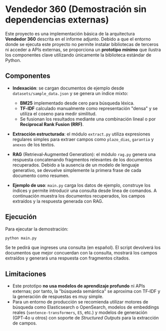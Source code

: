 # Vendedor 360 (Demostración sin dependencias externas)

Este proyecto es una implementación básica de la arquitectura **Vendedor 360** descrita en el informe adjunto. Debido a que el entorno donde se ejecuta este proyecto no permite instalar bibliotecas de terceros ni acceder a APIs externas, se proporciona un **prototipo mínimo** que ilustra los componentes clave utilizando únicamente la biblioteca estándar de Python.

## Componentes

* **Indexación**: se cargan documentos de ejemplo desde `datasets/sample_data.json` y se genera un índice mixto:
  * **BM25** implementado desde cero para búsqueda léxica.
  * **TF‑IDF** calculado manualmente como representación "densa" y se utiliza el coseno para medir similitud.
  * Se fusionan los resultados mediante una combinación lineal o por **Reciprocal Rank Fusion (RRF)**.

* **Extracción estructurada**: el módulo `extract.py` utiliza expresiones regulares simples para extraer campos como `plazo_dias`, `garantia` y `anexos` de los textos.

* **RAG** (Retrieval‑Augmented Generation): el módulo `rag.py` genera una respuesta concatenando fragmentos relevantes de los documentos recuperados. Debido a la ausencia de un modelo de lenguaje generativo, se devuelve simplemente la primera frase de cada documento como resumen.

* **Ejemplo de uso**: `main.py` carga los datos de ejemplo, construye los índices y permite introducir una consulta desde línea de comandos. A continuación muestra los documentos recuperados, los campos extraídos y la respuesta generada con RAG.

## Ejecución

Para ejecutar la demostración:

```bash
python main.py
```

Se te pedirá que ingreses una consulta (en español). El script devolverá los documentos que mejor concuerdan con la consulta, mostrará los campos extraídos y generará una respuesta con fragmentos citados.

## Limitaciones

* Este prototipo **no usa modelos de aprendizaje profundo** ni APIs externas; por tanto, la "búsqueda semántica" se aproxima con TF‑IDF y la generación de respuestas es muy simple.
* Para un entorno de producción se recomienda utilizar motores de búsqueda como Elasticsearch o OpenSearch, modelos de embeddings reales (`sentence-transformers`, `E5`, etc.) y modelos de generación (GPT‑4o u otros) con soporte de *Structured Outputs* para la extracción de campos.
